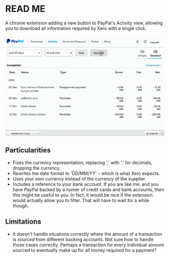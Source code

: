 # READ ME

A chrome extension adding a new button to PayPal's Activity view, allowing you to download
all information required by Xero with a single click.

![Demo](./paypalplus.gif)

## Particularities

* Fixes the currency representation, replacing ',' with '.' for decimals, dropping the currency. 
* Rewrites the date format to 'DD/MM/YY' – which is what Xero expects. 
* Uses your *own* currency instead of the currency of the supplier.
* Includes a reference to your bank account. If you are like me, and you have PayPal backed by a numer of credit cards and bank accounts, then this might be useful to you. In fact, it would be nice if the extension would actually allow you to filter. That will have to wait for a while though.

## Limitations

* It doesn't handle situations correctly where the amount of a transaction is *sourced* from different backing accounts. Not sure how to handle those cases correctly. Perhaps a transaction for every individual amount sourced to eventually make up for all money required for a payment?
